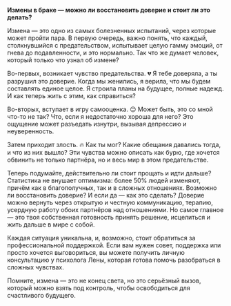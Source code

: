 **Измены в браке — можно ли восстановить доверие и стоит ли это делать?**

Измена — это одно из самых болезненных испытаний, через которые может пройти пара. В первую очередь, важно понять, что каждый, столкнувшийся с предательством, испытывает целую гамму эмоций, от гнева до подавленности, и это нормально. Так что же думает человек, который только что узнал об измене?

Во-первых, возникает чувство предательства. 💔 Я тебе доверяла, а ты разрушил это доверие. Когда мы женились, я верила, что мы будем составлять единое целое. Я строила планы на будущее, полные надежд. И как теперь жить с этим, как справиться?

Во-вторых, вступает в игру самооценка. 😔 Может быть, это со мной что-то не так? Что, если я недостаточно хороша для него? Это ощущение может разъедать изнутри, вызывая депрессию и неуверенность.

Затем приходит злость. 🔥 Как ты мог? Какие обещания давались тогда, и что из них вышло? Эти чувства можно описать как бурю, где хочется обвинить не только партнёра, но и весь мир в этом предательстве.

Теперь подумайте, действительно ли стоит прощать и идти дальше? Статистика не внушает оптимизма: более 50% людей изменяют, причём как в благополучных, так и в сложных отношениях. Возможно ли восстановить доверие? И если да — как это сделать? Доверие можно вернуть через открытую и честную коммуникацию, терапию, усердную работу обоих партнёров над отношениями. Но самое главное — это твоя собственная готовность принять решение, исцелиться и жить дальше в мире с собой.

Каждая ситуация уникальна, и, возможно, стоит обратиться за профессиональной поддержкой. Если вам нужен совет, поддержка или просто хочется выговориться, вы можете получить личную консультацию у психолога Лены, которая готова помочь разобраться в сложных чувствах.

Помните, измена — это не конец света, но это серьёзный вызов, который можно взять под контроль, чтобы освободиться для счастливого будущего.